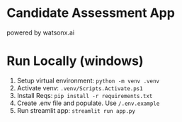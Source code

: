 # Candidate Assessment App
powered by watsonx.ai

# Run Locally (windows)
1. Setup virtual environment: `python -m venv .venv`
2. Activate venv: `.venv/Scripts.Activate.ps1`
3. Install Reqs: `pip install -r requirements.txt`
4. Create .env file and populate. Use `/.env.example`
5. Run streamlit app: `streamlit run app.py`



